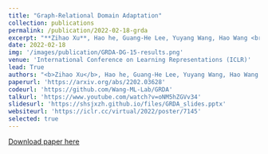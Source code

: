 ```yaml
---
title: "Graph-Relational Domain Adaptation"
collection: publications
permalink: /publication/2022-02-18-grda
excerpt: "**Zihao Xu**, Hao he, Guang-He Lee, Yuyang Wang, Hao Wang <br>[[pdf]](https://arxiv.org/abs/2202.03628) [[code and data]](https://github.com/Wang-ML-Lab/GRDA) [[TPT-48 dataset]](https://shsjxzh.github.io/files/TPT-48.zip) [[talk]](https://www.youtube.com/watch?v=oNM5hZGVv34) [[slides]](https://shsjxzh.github.io/files/GRDA_slides.pptx) [[website]](https://iclr.cc/virtual/2022/poster/7145)<br>"
date: 2022-02-18
img: '/images/publication/GRDA-DG-15-results.png'
venue: 'International Conference on Learning Representations (ICLR)'
lead: True
authors: "<b>Zihao Xu</b>, Hao he, Guang-He Lee, Yuyang Wang, Hao Wang "
paperurl: 'https://arxiv.org/abs/2202.03628'
codeurl: 'https://github.com/Wang-ML-Lab/GRDA'
talkurl: 'https://www.youtube.com/watch?v=oNM5hZGVv34'
slidesurl: 'https://shsjxzh.github.io/files/GRDA_slides.pptx'
websiteurl: 'https://iclr.cc/virtual/2022/poster/7145'
selected: true
---
```


<a href='https://arxiv.org/abs/2202.03628'>Download paper here</a>

<!-- My first top conference paper in the field of domain adaptation. [pdf](https://arxiv.org/abs/2202.03628)[code and data](https://github.com/Wang-ML-Lab/GRDA)[TPT-48 dataset](https://shsjxzh.github.io/files/TPT-48.zip)[talk](https://www.youtube.com/watch?v=oNM5hZGVv34)[slides](https://shsjxzh.github.io/files/GRDA_slides.pptx)[website](https://iclr.cc/virtual/2022/poster/7145). -->
